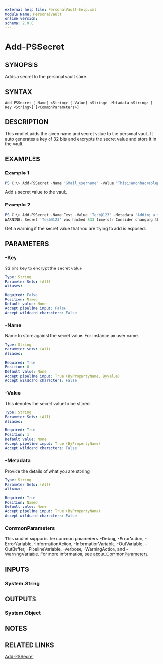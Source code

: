 ```yaml
---
external help file: PersonalVault-help.xml
Module Name: PersonalVault
online version:
schema: 2.0.0
---
```


# Add-PSSecret

## SYNOPSIS
Adds a secret to the personal vault store.

## SYNTAX

```
Add-PSSecret [-Name] <String> [-Value] <String> -Metadata <String> [-Key <String>] [<CommonParameters>]
```

## DESCRIPTION
This cmdlet adds the given name and secret value to the personal vault. It auto generates a key of 32 bits and encrypts the secret value and store it in the vault.

## EXAMPLES

### Example 1
```powershell
PS C:\> Add-PSSecret -Name "GMail_username" -Value "Thisisanonhackablepassword@2021" -Metadata "My personal gmail account."
```

Add a secret value to the vault.

### Example 2
```powershell
PS C:\> Add-PSSecret -Name Test -Value 'Test@123' -Metadata "Adding a test value"
WARNING: Secret 'Test@123' was hacked 833 time(s); Consider changing the secret value.
```

Get a warning if the secret value that you are trying to add is exposed.

## PARAMETERS

### -Key
32 bits key to encrypt the secret value

```yaml
Type: String
Parameter Sets: (All)
Aliases:

Required: False
Position: Named
Default value: None
Accept pipeline input: False
Accept wildcard characters: False
```

### -Name
Name to store against the secret value. For instance an user name. 

```yaml
Type: String
Parameter Sets: (All)
Aliases:

Required: True
Position: 0
Default value: None
Accept pipeline input: True (ByPropertyName, ByValue)
Accept wildcard characters: False
```

### -Value
This denotes the secret value to be stored.

```yaml
Type: String
Parameter Sets: (All)
Aliases:

Required: True
Position: 1
Default value: None
Accept pipeline input: True (ByPropertyName)
Accept wildcard characters: False
```

### -Metadata
Provide the details of what you are storing

```yaml
Type: String
Parameter Sets: (All)
Aliases:

Required: True
Position: Named
Default value: None
Accept pipeline input: True (ByPropertyName)
Accept wildcard characters: False
```

### CommonParameters
This cmdlet supports the common parameters: -Debug, -ErrorAction, -ErrorVariable, -InformationAction, -InformationVariable, -OutVariable, -OutBuffer, -PipelineVariable, -Verbose, -WarningAction, and -WarningVariable. For more information, see [about_CommonParameters](http://go.microsoft.com/fwlink/?LinkID=113216).

## INPUTS

### System.String

## OUTPUTS

### System.Object
## NOTES

## RELATED LINKS

[Add-PSSecret](https://github.com/hkarthik7/PersonalVault/blob/master/docs/Add-PSSecret.md)